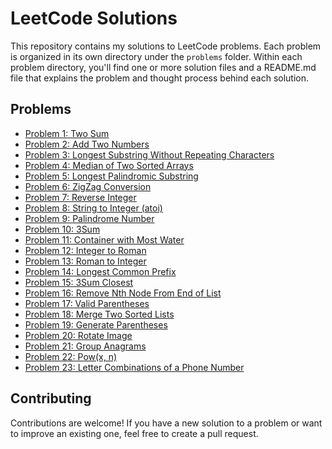 # LeetCode Solutions

This repository contains my solutions to LeetCode problems. Each problem is organized in its own directory under the `problems` folder. Within each problem directory, you'll find one or more solution files and a README.md file that explains the problem and thought process behind each solution.

## Problems

- [Problem 1: Two Sum](./problems/two-sum/README.md)
- [Problem 2: Add Two Numbers](./problems/add-two-numbers/README.md)
- [Problem 3: Longest Substring Without Repeating Characters](./problems/longest-substring-without-repeating-characters/)
- [Problem 4: Median of Two Sorted Arrays](./problems/median-of-two-sorted-arrays)
- [Problem 5: Longest Palindromic Substring](./problems/longest-palindromic-substring)
- [Problem 6: ZigZag Conversion](./problems/zigzag-conversion)
- [Problem 7: Reverse Integer](./problems/reverse-integer)
- [Problem 8: String to Integer (atoi)](./problems/string-to-integer-(atoi))
- [Problem 9: Palindrome Number](./problems/palindrome-number)
- [Problem 10: 3Sum](./problems/3sum)
- [Problem 11: Container with Most Water](./problems/container-with-most-water)
- [Problem 12: Integer to Roman](./problems/integer-to-roman)
- [Problem 13: Roman to Integer](./problems/roman-to-integer)
- [Problem 14: Longest Common Prefix](./problems/longest-common-prefix)
- [Problem 15: 3Sum Closest](./problems/3sum-closest)
- [Problem 16: Remove Nth Node From End of List](./problems/remove-nth-node-from-end-of-list)
- [Problem 17: Valid Parentheses](./problems/valid-parentheses)
- [Problem 18: Merge Two Sorted Lists](./problems/merge-two-sorted-lists)
- [Problem 19: Generate Parentheses](./problems/generate-parentheses)
- [Problem 20: Rotate Image](./problems/rotate-image)
- [Problem 21: Group Anagrams](./problems/group-anagrams)
- [Problem 22: Pow(x, n)](./problems/pow)
- [Problem 23: Letter Combinations of a Phone Number](./problems/letter-combinations-of-a-phone-number)

## Contributing

Contributions are welcome! If you have a new solution to a problem or want to improve an existing one, feel free to create a pull request.
